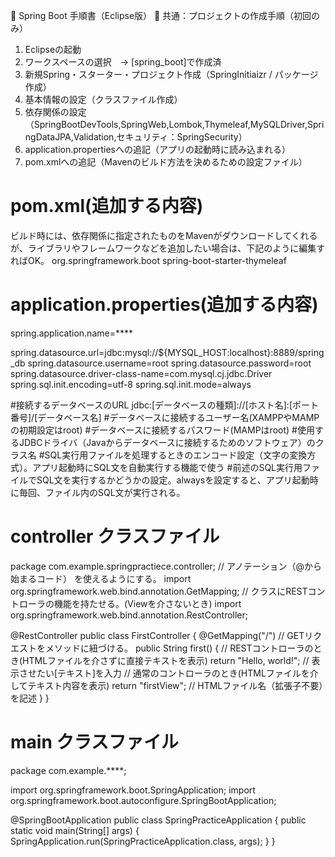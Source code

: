 🌱 Spring Boot 手順書（Eclipse版）
🧭 共通：プロジェクトの作成手順（初回のみ）
1. Eclipseの起動
2. ワークスペースの選択　→ [spring_boot]で作成済
3. 新規Spring・スターター・プロジェクト作成（SpringInitiaizr / パッケージ作成）
4. 基本情報の設定（クラスファイル作成）
5. 依存関係の設定（SpringBootDevTools,SpringWeb,Lombok,Thymeleaf,MySQLDriver,SpringDataJPA,Validation,セキュリティ：SpringSecurity）
6. application.propertiesへの追記（アプリの起動時に読み込まれる）
7. pom.xmlへの追記（Mavenのビルド方法を決めるための設定ファイル）

# pom.xml(追加する内容)
ビルド時には、依存関係に指定されたものをMavenがダウンロードしてくれるが、ライブラリやフレームワークなどを追加したい場合は、下記のように編集すればOK。
<dependency>
    <groupId>org.springframework.boot</groupId>
    <artifactId>spring-boot-starter-thymeleaf</artifactId>
</dependency>

# application.properties(追加する内容)
spring.application.name=****

spring.datasource.url=jdbc:mysql://${MYSQL_HOST:localhost}:8889/spring_db
spring.datasource.username=root
spring.datasource.password=root
spring.datasource.driver-class-name=com.mysql.cj.jdbc.Driver
spring.sql.init.encoding=utf-8
spring.sql.init.mode=always

#接続するデータベースのURL jdbc:[データベースの種類]://[ホスト名]:[ポート番号]/[データベース名]
#データベースに接続するユーザー名(XAMPPやMAMPの初期設定はroot)
#データベースに接続するパスワード(MAMPはroot)
#使用するJDBCドライバ（Javaからデータベースに接続するためのソフトウェア）のクラス名
#SQL実行用ファイルを処理するときのエンコード設定（文字の変換方式）。アプリ起動時にSQL文を自動実行する機能で使う
#前述のSQL実行用ファイルでSQL文を実行するかどうかの設定。alwaysを設定すると、アプリ起動時に毎回、ファイル内のSQL文が実行される。

# controller クラスファイル
package com.example.springpractiece.controller;
// アノテーション（@から始まるコード） を使えるようにする。
import org.springframework.web.bind.annotation.GetMapping;
// クラスにRESTコントローラの機能を持たせる。(Viewを介さないとき)
import org.springframework.web.bind.annotation.RestController;

@RestController
public class FirstController {
	@GetMapping("/")	// GETリクエストをメソッドに紐づける。
	public String first() {
    // RESTコントローラのとき(HTMLファイルを介さずに直接テキストを表示)
		return "Hello, world!";  // 表示させたい[テキスト]を入力
    // 通常のコントローラのとき(HTMLファイルを介してテキスト内容を表示)
    return "firstView";     // HTMLファイル名（拡張子不要）を記述
	}
}

# main クラスファイル
package com.example.****;

import org.springframework.boot.SpringApplication;
import org.springframework.boot.autoconfigure.SpringBootApplication;

@SpringBootApplication
public class SpringPracticeApplication {
	public static void main(String[] args) {
		SpringApplication.run(SpringPracticeApplication.class, args);
	}
}